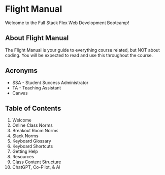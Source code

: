 # Flight Manual

Welcome to the Full Stack Flex Web Development Bootcamp!

## About Flight Manual

The Flight Manual is your guide to everything course related, but NOT about coding. You will be expected to read and use this throughout the course. 

## Acronyms

* SSA - Student Success Administrator
* TA - Teaching Assistant
* Canvas

## Table of Contents

01. Welcome
02. Online Class Norms
03. Breakout Room Norms
04. Slack Norms
05. Keyboard Glossary
06. Keyboard Shortcuts
07. Getting Help
08. Resources
09. Class Content Structure
10. ChatGPT, Co-Pilot, & AI
